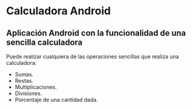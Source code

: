 <h1>Calculadora Android</h1>
<h2>Aplicación Android con la funcionalidad de una sencilla calculadora</h2>

<p>Puede realizar cualquiera de las operaciones sencillas que realiza una calculadora: </p>
<ul>
  <li>Sumas.</li>
  <li>Restas.</li>
  <li>Multiplicaciones.</li>
  <li>Divisiones.</li>
  <li>Porcentaje de una cantidad dada.</li>
</ul>
